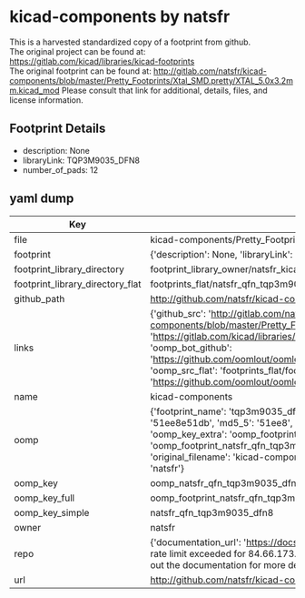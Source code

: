 # kicad-components by natsfr  
This is a harvested standardized copy of a footprint from github.  
The original project can be found at:  
https://gitlab.com/kicad/libraries/kicad-footprints  
The original footprint can be found at:
http://gitlab.com/natsfr/kicad-components/blob/master/Pretty_Footprints/Xtal_SMD.pretty/XTAL_5.0x3.2mm.kicad_mod
Please consult that link for additional, details, files, and license information.  
## Footprint Details
* description: None  
* libraryLink: TQP3M9035_DFN8  
* number_of_pads: 12  
## yaml dump  
| Key | Value |  
| --- | --- |  
| file | kicad-components/Pretty_Footprints/QFN.pretty/TQP3M9035_DFN8.kicad_mod |  
| footprint | {'description': None, 'libraryLink': 'TQP3M9035_DFN8', 'number_of_pads': 12} |  
| footprint_library_directory | footprint_library_owner/natsfr_kicad-components |  
| footprint_library_directory_flat | footprints_flat/natsfr_qfn_tqp3m9035_dfn8/working |  
| github_path | http://github.com/natsfr/kicad-components/blob/master/Pretty_Footprints/QFN.pretty/TQP3M9035_DFN8.kicad_mod |  
| links | {'github_src': 'http://gitlab.com/natsfr/kicad-components/blob/master/Pretty_Footprints/Xtal_SMD.pretty/XTAL_5.0x3.2mm.kicad_mod', 'github_src_repo': 'https://gitlab.com/kicad/libraries/kicad-footprints', 'oomp_bot': 'footprints/natsfr_qfn_tqp3m9035_dfn8/working', 'oomp_bot_github': 'https://github.com/oomlout/oomlout_oomp_footprint_bot/tree/main/footprints/natsfr_qfn_tqp3m9035_dfn8/working', 'oomp_src_flat': 'footprints_flat/footprints_flat/natsfr_qfn_tqp3m9035_dfn8/working', 'oomp_src_flat_github': 'https://github.com/oomlout/oomlout_oomp_footprint_src/tree/main/footprints_flat/natsfr_qfn_tqp3m9035_dfn8/working'} |  
| name | kicad-components |  
| oomp | {'footprint_name': 'tqp3m9035_dfn8', 'library_name': 'qfn', 'md5': '51ee8e51db452fe897f4e4ddf7eb5662', 'md5_10': '51ee8e51db', 'md5_5': '51ee8', 'md5_6': '51ee8e', 'oomp_key': 'oomp_natsfr_qfn_tqp3m9035_dfn8', 'oomp_key_extra': 'oomp_footprint_natsfr_qfn_tqp3m9035_dfn8', 'oomp_key_full': 'oomp_footprint_natsfr_qfn_tqp3m9035_dfn8_51ee8e', 'oomp_key_simple': 'natsfr_qfn_tqp3m9035_dfn8', 'original_filename': 'kicad-components/Pretty_Footprints/QFN.pretty/TQP3M9035_DFN8.kicad_mod', 'owner_name': 'natsfr'} |  
| oomp_key | oomp_natsfr_qfn_tqp3m9035_dfn8 |  
| oomp_key_full | oomp_footprint_natsfr_qfn_tqp3m9035_dfn8 |  
| oomp_key_simple | natsfr_qfn_tqp3m9035_dfn8 |  
| owner | natsfr |  
| repo | {'documentation_url': 'https://docs.github.com/rest/overview/resources-in-the-rest-api#rate-limiting', 'message': "API rate limit exceeded for 84.66.173.59. (But here's the good news: Authenticated requests get a higher rate limit. Check out the documentation for more details.)"} |  
| url | http://github.com/natsfr/kicad-components |  


